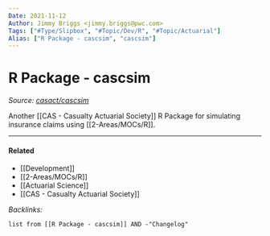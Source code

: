 ```yaml
---
Date: 2021-11-12
Author: Jimmy Briggs <jimmy.briggs@pwc.com>
Tags: ["#Type/Slipbox", "#Topic/Dev/R", "#Topic/Actuarial"]
Alias: ["R Package - cascsim", "cascsim"]
---
```


# R Package - cascsim

*Source: [casact/cascsim](https://github.com/casact/cascsim)*

Another [[CAS - Casualty Actuarial Society]] R Package for simulating insurance claims using [[2-Areas/MOCs/R]].

***

#### Related

- [[Development]]
- [[2-Areas/MOCs/R]]
- [[Actuarial Science]]
- [[CAS - Casualty Actuarial Society]]


*Backlinks:*

```dataview
list from [[R Package - cascsim]] AND -"Changelog"
```